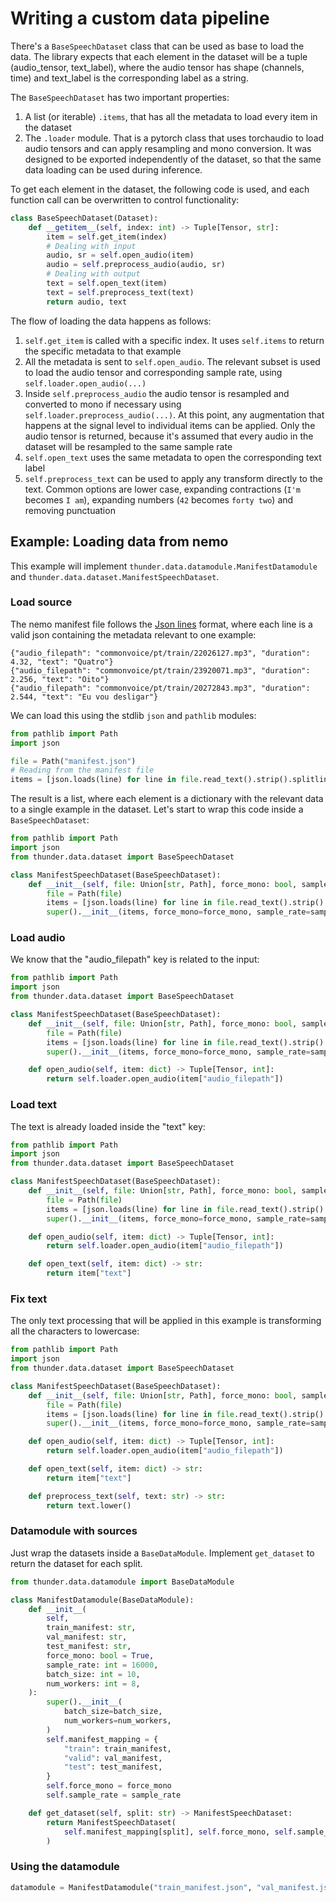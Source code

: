# Writing a custom data pipeline

There's a `BaseSpeechDataset` class that can be used as base to load the data.
The library expects that each element in the dataset will be a tuple (audio_tensor, text_label),
where the audio tensor has shape (channels, time) and text_label is the corresponding label as a string.

The `BaseSpeechDataset` has two important properties:
1. A list (or iterable) `.items`, that has all the metadata to load every item in the dataset
2. The `.loader` module. That is a pytorch class that uses torchaudio to load audio tensors and can apply resampling and mono conversion.
It was designed to be exported independently of the dataset, so that the same data loading can be used during inference.

To get each element in the dataset, the following code is used, and each function call can be overwritten to control functionality:

```python
class BaseSpeechDataset(Dataset):
    def __getitem__(self, index: int) -> Tuple[Tensor, str]:
        item = self.get_item(index)
        # Dealing with input
        audio, sr = self.open_audio(item)
        audio = self.preprocess_audio(audio, sr)
        # Dealing with output
        text = self.open_text(item)
        text = self.preprocess_text(text)
        return audio, text
```

The flow of loading the data happens as follows:

1. `self.get_item` is called with a specific index. It uses `self.items` to return the specific metadata to that example
2. All the metadata is sent to `self.open_audio`. The relevant subset is used to load the audio tensor and corresponding sample rate, using `self.loader.open_audio(...)`
3. Inside `self.preprocess_audio` the audio tensor is resampled and converted to mono if necessary using `self.loader.preprocess_audio(...)`.
At this point, any augmentation that happens at the signal level to individual items can be applied.
Only the audio tensor is returned, because it's assumed that every audio in the dataset will be resampled to the same sample rate
4. `self.open_text` uses the same metadata to open the corresponding text label
5. `self.preprocess_text` can be used to apply any transform directly to the text. Common options are lower case, expanding contractions (`I'm` becomes `I am`), expanding numbers (`42` becomes `forty two`) and removing punctuation

## Example: Loading data from nemo

This example will implement `thunder.data.datamodule.ManifestDatamodule` and `thunder.data.dataset.ManifestSpeechDataset`.

### Load source

The nemo manifest file follows the [Json lines](https://jsonlines.org/) format, where each line is a valid json containing the metadata relevant to one example:


```
{"audio_filepath": "commonvoice/pt/train/22026127.mp3", "duration": 4.32, "text": "Quatro"}
{"audio_filepath": "commonvoice/pt/train/23920071.mp3", "duration": 2.256, "text": "Oito"}
{"audio_filepath": "commonvoice/pt/train/20272843.mp3", "duration": 2.544, "text": "Eu vou desligar"}
```

We can load this using the stdlib `json` and `pathlib` modules:

```python
from pathlib import Path
import json

file = Path("manifest.json")
# Reading from the manifest file
items = [json.loads(line) for line in file.read_text().strip().splitlines()]
```

The result is a list, where each element is a dictionary with the relevant data to a single example in the dataset.
Let's start to wrap this code inside a `BaseSpeechDataset`:

```python
from pathlib import Path
import json
from thunder.data.dataset import BaseSpeechDataset

class ManifestSpeechDataset(BaseSpeechDataset):
    def __init__(self, file: Union[str, Path], force_mono: bool, sample_rate: int):
        file = Path(file)
        items = [json.loads(line) for line in file.read_text().strip().splitlines()]
        super().__init__(items, force_mono=force_mono, sample_rate=sample_rate)
```

### Load audio

We know that the "audio_filepath" key is related to the input:

```python
from pathlib import Path
import json
from thunder.data.dataset import BaseSpeechDataset

class ManifestSpeechDataset(BaseSpeechDataset):
    def __init__(self, file: Union[str, Path], force_mono: bool, sample_rate: int):
        file = Path(file)
        items = [json.loads(line) for line in file.read_text().strip().splitlines()]
        super().__init__(items, force_mono=force_mono, sample_rate=sample_rate)

    def open_audio(self, item: dict) -> Tuple[Tensor, int]:
        return self.loader.open_audio(item["audio_filepath"])
```

### Load text

The text is already loaded inside the "text" key:

```python
from pathlib import Path
import json
from thunder.data.dataset import BaseSpeechDataset

class ManifestSpeechDataset(BaseSpeechDataset):
    def __init__(self, file: Union[str, Path], force_mono: bool, sample_rate: int):
        file = Path(file)
        items = [json.loads(line) for line in file.read_text().strip().splitlines()]
        super().__init__(items, force_mono=force_mono, sample_rate=sample_rate)

    def open_audio(self, item: dict) -> Tuple[Tensor, int]:
        return self.loader.open_audio(item["audio_filepath"])

    def open_text(self, item: dict) -> str:
        return item["text"]
```

### Fix text

The only text processing that will be applied in this example is transforming all the characters to lowercase:

```python
from pathlib import Path
import json
from thunder.data.dataset import BaseSpeechDataset

class ManifestSpeechDataset(BaseSpeechDataset):
    def __init__(self, file: Union[str, Path], force_mono: bool, sample_rate: int):
        file = Path(file)
        items = [json.loads(line) for line in file.read_text().strip().splitlines()]
        super().__init__(items, force_mono=force_mono, sample_rate=sample_rate)

    def open_audio(self, item: dict) -> Tuple[Tensor, int]:
        return self.loader.open_audio(item["audio_filepath"])

    def open_text(self, item: dict) -> str:
        return item["text"]

    def preprocess_text(self, text: str) -> str:
        return text.lower()
```


### Datamodule with sources

Just wrap the datasets inside a `BaseDataModule`.
Implement `get_dataset` to return the dataset for each split.

```python
from thunder.data.datamodule import BaseDataModule

class ManifestDatamodule(BaseDataModule):
    def __init__(
        self,
        train_manifest: str,
        val_manifest: str,
        test_manifest: str,
        force_mono: bool = True,
        sample_rate: int = 16000,
        batch_size: int = 10,
        num_workers: int = 8,
    ):
        super().__init__(
            batch_size=batch_size,
            num_workers=num_workers,
        )
        self.manifest_mapping = {
            "train": train_manifest,
            "valid": val_manifest,
            "test": test_manifest,
        }
        self.force_mono = force_mono
        self.sample_rate = sample_rate

    def get_dataset(self, split: str) -> ManifestSpeechDataset:
        return ManifestSpeechDataset(
            self.manifest_mapping[split], self.force_mono, self.sample_rate
        )
```

### Using the datamodule

```python
datamodule = ManifestDatamodule("train_manifest.json", "val_manifest.json", "test_manifest.json", batch_size = 32)
```
